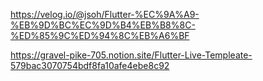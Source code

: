 https://velog.io/@jsoh/Flutter-%EC%9A%A9-%EB%9D%BC%EC%9D%B4%EB%B8%8C-%ED%85%9C%ED%94%8C%EB%A6%BF


https://gravel-pike-705.notion.site/Flutter-Live-Templeate-579bac3070754bdf8fa10afe4ebe8c92